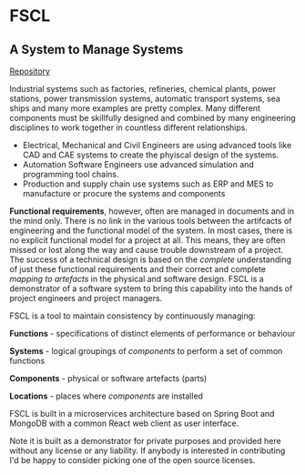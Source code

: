 # FSCL
## A System to Manage Systems

[Repository](https://github.com/onouv/fscl)

Industrial systems such as factories, refineries, chemical plants, power stations, power transmission systems, automatic transport systems, sea ships and many more examples are pretty complex. Many different components must be skillfully designed and combined by many engineering disciplines to work together in countless different relationships.
- Electrical,  Mechanical and Civil Engineers are using advanced tools like CAD and CAE systems to create the phyiscal design of the systems. 
- Automation Software Engineers use advanced simulation and programming tool chains. 
- Production and supply chain use systems such as ERP and MES to manufacture or procure the systems and components

**Functional requirements**, however, often are managed in documents and in the mind only. There is no link in the various tools between the artifcacts of engineering and the functional model of the system. In most cases, there is no explicit functional model for a project at all. This means, they are often missed or lost along the way and cause trouble downstream of a project.
The success of a technical design is based on the *complete* understanding of just these functional requirements and their correct and complete *mapping to artefacts* in the physical and software design. FSCL is a demonstrator of a software system to bring this capability into the hands of project engineers and project managers.

FSCL is a tool to maintain consistency by continuously managing: 

**Functions**   - specifications of distinct elements of performance or behaviour

**Systems**     - logical groupings of *components* to perform a set of common functions

**Components**  - physical or software artefacts (parts)

**Locations**   - places where *components* are installed

FSCL is built in a microservices architecture based on Spring Boot and MongoDB with a common React web client as user interface. 

Note it is built as a demonstrator for private purposes and provided here without any license or any liability. If anybody is interested in contributing I'd be happy to consider picking one of the open source licenses.
